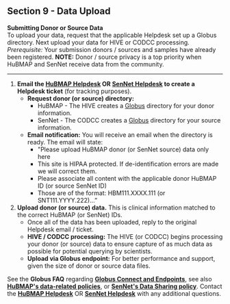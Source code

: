 ## Section 9 - Data Upload

**Submitting Donor or Source Data** <br>
To upload your data, request that the applicable Helpdesk set up a Globus directory. Next upload your data for HIVE or CODCC processing.
_Prerequisite:_ Your submission donors / sources and samples have already been registered. **NOTE:** Donor / source privacy is a top priority when HuBMAP and SenNet receive data from the community.

<hr>

1. **Email the <a href="mailto:help@hubmapconsortium.org">HuBMAP Helpdesk</a> OR <a href="mailto:help@sennetconsortium.org">SenNet Helpdesk</a> to create a Helpdesk ticket** (for tracking purposes).
   - **Request donor (or source) directory:**
      - HuBMAP - The HIVE creates a <a href="https://app.globus.org/groups">Globus</a> directory for your donor information.
      - SenNet - The CODCC creates a <a href="https://app.globus.org/groups">Globus</a> directory for your source information.
   - **Email notification:** You will receive an email when the directory is ready. The email will state:
      - "Please upload HuBMAP donor (or SenNet source) data only here
      - This site is HIPAA protected. If de-identification errors are made we will correct them.
      - Please associate all content with the applicable donor HuBMAP ID (or source SenNet ID)
      - Those are of the format: HBM111.XXXX.111 (or SNT111.YYYY.222)...”
  2. **Upload donor (or source) data.** This is clinical information matched to the correct HuBMAP (or SenNet) IDs.
      - Once all of the data has been uploaded, reply to the original Helpdesk email / ticket.
      - **HIVE / CODCC processing:** The HIVE (or CODCC) begins processing your donor (or source) data to ensure capture of as much data as possible for potential querying by scientists.
      - **Upload via Globus endpoint:** For better performance and support, given the size of donor or source data files. 

See the **Globus FAQ** regarding **<a href="https://docs.globus.org/faq/globus-connect-endpoints/"> Globus Connect and Endpoints</a>**, see also **<a href="https://hubmapconsortium.org/policies/"> HuBMAP's data-related policies</a>**, or **<a href="https://sennetconsortium.org/external-data-use/"> SenNet's Data Sharing policy</a>**. Contact the **<a href="mailto:help@hubmapconsortium.org">HuBMAP Helpdesk</a>** OR **<a href="mailto:help@sennetconsortium.org">SenNet Helpdesk</a>** with any additional questions.
